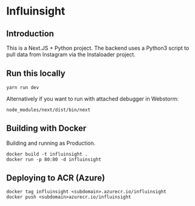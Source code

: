 # Influinsight

## Introduction

This is a Next.JS + Python project. The backend uses a Python3 script to pull data from Instagram via the Instaloader project.

## Run this locally

`yarn run dev`

Alternatively if you want to run with attached debugger in Webstorm:

`node_modules/next/dist/bin/next`

## Building with Docker

Building and running as Production.

    docker build -t influinsight .
    docker run -p 80:80 -d influinsight

## Deploying to ACR (Azure)

    docker tag influinsight <subdomain>.azurecr.io/influinsight
    docker push <subdomain>azurecr.io/influinsight
